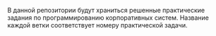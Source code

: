 В данной репозитории будут храниться решенные практические задания по программированию корпоративных систем. Название каждой ветки соответствует номеру практической задачи.
